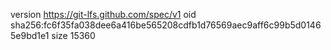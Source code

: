 version https://git-lfs.github.com/spec/v1
oid sha256:fc6f35fa038dee6a416be565208cdfb1d76569aec9aff6c99b5d01465e9bd1e1
size 15360
